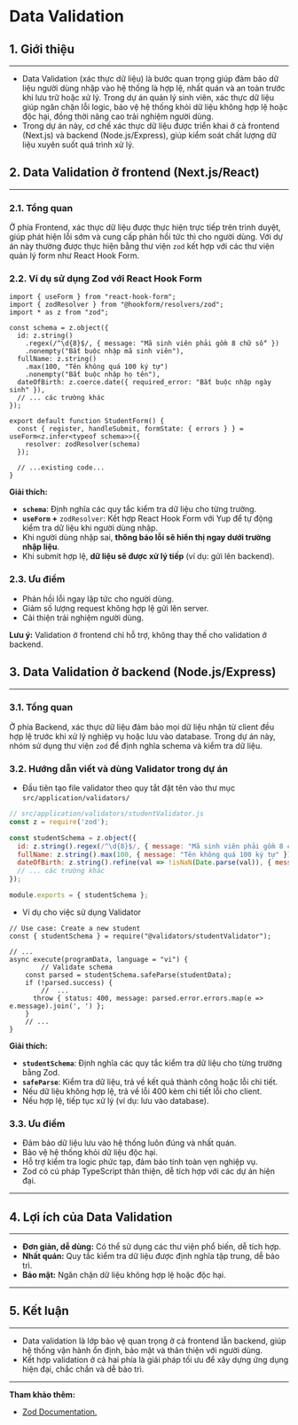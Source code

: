 # Data Validation

## **1. Giới thiệu**

---

- Data Validation (xác thực dữ liệu) là bước quan trọng giúp đảm bảo dữ liệu người dùng nhập vào hệ thống là hợp lệ, nhất quán và an toàn trước khi lưu trữ hoặc xử lý. Trong dự án quản lý sinh viên, xác thực dữ liệu giúp ngăn chặn lỗi logic, bảo vệ hệ thống khỏi dữ liệu không hợp lệ hoặc độc hại, đồng thời nâng cao trải nghiệm người dùng.
- Trong dự án này, cơ chế xác thực dữ liệu được triển khai ở cả frontend (Next.js) và backend (Node.js/Express), giúp kiểm soát chất lượng dữ liệu xuyên suốt quá trình xử lý.

## **2. Data Validation ở frontend (Next.js/React)**

---

### 2.1. Tổng quan

Ở phía Frontend, xác thực dữ liệu được thực hiện trực tiếp trên trình duyệt, giúp phát hiện lỗi sớm và cung cấp phản hồi tức thì cho người dùng. Với dự án này thường được thực hiện bằng thư viện `zod` kết hợp với các thư viện quản lý form như React Hook Form.

### 2.2. Ví dụ sử dụng Zod với React Hook Form

```tsx
import { useForm } from "react-hook-form";
import { zodResolver } from "@hookform/resolvers/zod";
import * as z from "zod";

const schema = z.object({
  id: z.string()
    .regex(/^\d{8}$/, { message: "Mã sinh viên phải gồm 8 chữ số" })
    .nonempty("Bắt buộc nhập mã sinh viên"),
  fullName: z.string()
    .max(100, "Tên không quá 100 ký tự")
    .nonempty("Bắt buộc nhập họ tên"),
  dateOfBirth: z.coerce.date({ required_error: "Bắt buộc nhập ngày sinh" }),
  // ... các trường khác
});

export default function StudentForm() {
  const { register, handleSubmit, formState: { errors } } = useForm<z.infer<typeof schema>>({
    resolver: zodResolver(schema)
  });

  // ...existing code...
}
```

**Giải thích:**

- **`schema`**: Định nghĩa các quy tắc kiểm tra dữ liệu cho từng trường.
- **`useForm` +** `zodResolver`: Kết hợp React Hook Form với Yup để tự động kiểm tra dữ liệu khi người dùng nhập.
- Khi người dùng nhập sai, **thông báo lỗi sẽ hiển thị ngay dưới trường nhập liệu**.
- Khi submit hợp lệ, **dữ liệu sẽ được xử lý tiếp** (ví dụ: gửi lên backend).

### 2.3. Ưu điểm

- Phản hồi lỗi ngay lập tức cho người dùng.
- Giảm số lượng request không hợp lệ gửi lên server.
- Cải thiện trải nghiệm người dùng.

**Lưu ý:** Validation ở frontend chỉ hỗ trợ, không thay thế cho validation ở backend.

## **3. Data Validation ở backend (Node.js/Express)**

---

### 3.1. Tổng quan

Ở phía Backend, xác thực dữ liệu đảm bảo mọi dữ liệu nhận từ client đều hợp lệ trước khi xử lý nghiệp vụ hoặc lưu vào database. Trong dự án này, nhóm sử dụng thư viện `zod` để định nghĩa schema và kiểm tra dữ liệu.

### 3.2. Hướng dẫn viết và dùng Validator trong dự án

- Đầu tiên tạo file validator theo quy tắt đặt tên vào thư mục `src/application/validators/`

```jsx
// src/application/validators/studentValidator.js
const z = require('zod');

const studentSchema = z.object({
  id: z.string().regex(/^\d{8}$/, { message: "Mã sinh viên phải gồm 8 chữ số" }),
  fullName: z.string().max(100, { message: "Tên không quá 100 ký tự" }),
  dateOfBirth: z.string().refine(val => !isNaN(Date.parse(val)), { message: "Ngày sinh không hợp lệ" }),
  // ... các trường khác
});

module.exports = { studentSchema };
```

- Ví dụ cho việc sử dụng Validator

```tsx
// Use case: Create a new student
const { studentSchema } = require("@validators/studentValidator");

// ...
async execute(programData, language = "vi") {
		// Validate schema
    const parsed = studentSchema.safeParse(studentData);
    if (!parsed.success) {
		//	...
      throw { status: 400, message: parsed.error.errors.map(e => e.message).join(', ') };
    }
    // ...
}
```

**Giải thích:**

- **`studentSchema`**: Định nghĩa các quy tắc kiểm tra dữ liệu cho từng trường bằng Zod.
- **`safeParse`**: Kiểm tra dữ liệu, trả về kết quả thành công hoặc lỗi chi tiết.
- Nếu dữ liệu không hợp lệ, trả về lỗi 400 kèm chi tiết lỗi cho client.
- Nếu hợp lệ, tiếp tục xử lý (ví dụ: lưu vào database).

### 3.3. Ưu điểm

- Đảm bảo dữ liệu lưu vào hệ thống luôn đúng và nhất quán.
- Bảo vệ hệ thống khỏi dữ liệu độc hại.
- Hỗ trợ kiểm tra logic phức tạp, đảm bảo tính toàn vẹn nghiệp vụ.
- Zod có cú pháp TypeScript thân thiện, dễ tích hợp với các dự án hiện đại.

---

## **4. Lợi ích của Data Validation**

---

- **Đơn giản, dễ dùng:** Có thể sử dụng các thư viện phổ biến, dễ tích hợp.
- **Nhất quán:** Quy tắc kiểm tra dữ liệu được định nghĩa tập trung, dễ bảo trì.
- **Bảo mật:** Ngăn chặn dữ liệu không hợp lệ hoặc độc hại.

---

## **5. Kết luận**

---

- Data validation là lớp bảo vệ quan trọng ở cả frontend lẫn backend, giúp hệ thống vận hành ổn định, bảo mật và thân thiện với người dùng.
- Kết hợp validation ở cả hai phía là giải pháp tối ưu để xây dựng ứng dụng hiện đại, chắc chắn và dễ bảo trì.

---

**Tham khảo thêm:**

- [Zod Documentation.](https://zod.dev/)